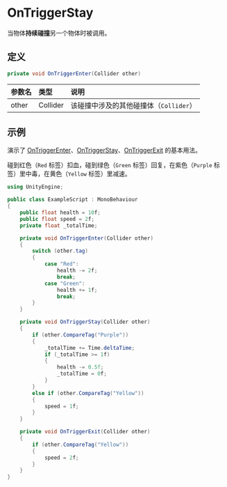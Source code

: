 # OnTriggerStay

当物体**持续碰撞**另一个物体时被调用。

## 定义

```csharp
private void OnTriggerEnter(Collider other)
```

| 参数名   | 类型       | 说明                       |
|:----- |:-------- |:------------------------ |
| other | Collider | 该碰撞中涉及的其他碰撞体（`Collider`） |

## 示例

演示了 [OnTriggerEnter](./OnTriggerEnter.md)、[OnTriggerStay](./OnTriggerStay.md)、[OnTriggerExit](./OnTriggerExit.md) 的基本用法。

碰到红色（`Red` 标签）扣血，碰到绿色（`Green` 标签）回复，在紫色（`Purple` 标签）里中毒，在黄色（`Yellow` 标签）里减速。

```csharp
using UnityEngine;

public class ExampleScript : MonoBehaviour
{
    public float health = 10f;
    public float speed = 2f;
    private float _totalTime;

    private void OnTriggerEnter(Collider other)
    {
        switch (other.tag)
        {
            case "Red":
                health -= 2f;
                break;
            case "Green":
                health += 1f;
                break;
        }
    }

    private void OnTriggerStay(Collider other)
    {
        if (other.CompareTag("Purple"))
        {
            _totalTime += Time.deltaTime;
            if (_totalTime >= 1f)
            {
                health -= 0.5f;
                _totalTime = 0f;
            }
        }
        else if (other.CompareTag("Yellow"))
        {
            speed = 1f;
        }
    }

    private void OnTriggerExit(Collider other)
    {
        if (other.CompareTag("Yellow"))
        {
            speed = 2f;
        }
    }
} 
```